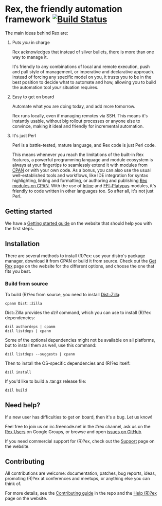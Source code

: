 # Rex, the friendly automation framework [![Build Status](https://travis-ci.com/RexOps/Rex.svg?branch=master)](https://travis-ci.com/RexOps/Rex)

The main ideas behind Rex are:

1. Puts _you_ in charge

    Rex acknowledges that instead of silver bullets, there is more than one way to manage it.

    It's friendly to any combinations of local and remote execution, push and pull style of management, or imperative and declarative approach.
    Instead of forcing any specific model on you, it trusts you to be in the best position to decide what to automate and how, allowing you to build the automation tool _your_ situation requires.

1. Easy to get on board

    Automate what you are doing today, and add more tomorrow.

    Rex runs locally, even if managing remotes via SSH. This means it's instantly usable, without big rollout processes or anyone else to convince, making it ideal and friendly for incremental automation.

1. It's just Perl

    Perl is a battle-tested, mature language, and Rex code is just Perl code.

    This means whenever you reach the limitations of the built-in Rex features, a powerful programming language and module ecosystem is always at your fingertips to seamlessly extend it with modules from [CPAN](https://metacpan.org) or with your own code.
    As a bonus, you can also use the usual well-established tools and workflows, like IDE integration for syntax highlighting, linting and formatting, or authoring and publishing [Rex modules on CPAN](https://metacpan.org/search?q=rex).
    With the use of [Inline](https://metacpan.org/pod/Inline) and [FFI::Platypus](https://metacpan.org/pod/FFI::Platypus) modules, it's friendly to code written in other languages too. So after all, it's not just Perl.

## Getting started

We have a [Getting started guide](https://www.rexify.org/docs/guides/start_using__r__ex.html) on the website that should help you with the first steps.

## Installation

There are several methods to install (R)?ex: use your distro's package manager, download it from CPAN or build it from source. Check out the [Get Rex](https://www.rexify.org/get/index.html) page on the website for the different options, and choose the one that fits you best.

### Build from source

To build (R)?ex from source, you need to install [Dist::Zilla](https://metacpan.org/pod/Dist::Zilla):

    cpanm Dist::Zilla

Dist::Zilla provides the *dzil* command, which you can use to install (R)?ex dependencies:

    dzil authordeps | cpanm
    dzil listdeps | cpanm

Some of the optional dependencies might not be available on all platforms, but to install them as well, use this command:

    dzil listdeps --suggests | cpanm

Then to install the OS-specific dependencies and (R)?ex itself:

    dzil install

If you'd like to build a .tar.gz release file:

    dzil build

## Need help?

If a new user has difficulties to get on board, then it's a bug. Let us know!

Feel free to join us on irc.freenode.net in the #rex channel, ask us on the [Rex Users](https://groups.google.com/group/rex-users/) on Google Groups, or browse and open [issues on GitHub](https://github.com/RexOps/Rex/issues).

If you need commercial support for (R)?ex, check out the [Support](https://www.rexify.org/support/index.html) page on the website.

## Contributing

All contributions are welcome: documentation, patches, bug reports, ideas, promoting (R)?ex at conferences and meetups, or anything else you can think of.

For more details, see the [Contributing guide](https://github.com/RexOps/Rex/blob/master/CONTRIBUTING.md) in the repo and the [Help (R)?ex](https://www.rexify.org/care/help__r__ex.html) page on the website.
